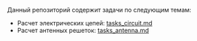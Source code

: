 Данный репозиторий содержит задачи по следующим темам:

* Расчет электрических цепей: [tasks_circuit.md](tasks_circuit/tasks_circuit.md)
* Расчет антенных решеток: [tasks_antenna.md](tasks_antenna/tasks_antenna.md)